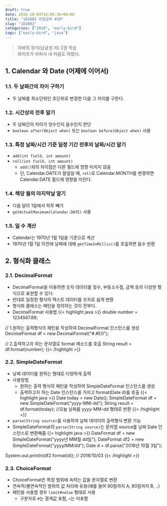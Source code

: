 ```yaml
---
draft: true
date: 2018-10-03T14:05:36+09:00
title: "181002 아침공부 #10"
slug: "181002"
categories: ["2018", "early-bird"]
tags: ["early-bird", "java"]
---
```


>자바의 정석(남궁성 저) 2권 학습  
>와이프가 아파서 내 마음도 아팠다.

## 1. Calendar 와 Date (어제에 이어서)

### 1.1. 두 날짜간의 차이 구하기
  - 두 날짜를 최소단위인 초단위로 변경한 다음 그 차이를 구한다.

### 1.2. 시간상의 전후 알기
  - 두 날짜간의 차이가 양수인지 음수인지 판단
  - `boolean after(Object when)` 또는 `boolean before(Object when)` 사용

### 1.3. 특정 날짜/시간 기준 일정 기간 전후의 날짜/시간 알기
  - `add(int field, int amount)`
  - `roll(int field, int amount)`
    - `add()`와의 차이점은 다른 필드에 영향 미치지 않음
    - 단, Calendar.DATE가 말일일 때, `roll`로 Calendar.MONTH를 변경하면 Calendar.DATE 필드에 영향을 미친다.

### 1.4. 해당 월의 마지막날 알기
  - 다음 달의 1일에서 하루 빼기
  - `getActualMaximum(Calendar.DATE)` 사용

### 1.5. 일 수 계산
  - Calendar는 1970년 1월 1일을 기준으로 계산
  - 1970년 1월 1일 이전에 날짜에 대해 `getTimeInMillis()`를 호출하면 음수 반환
  
## 2. 형식화 클래스

### 2.1. DecimalFormat
- DecimalFormat을 이용하면 숫자 데이터를 정수, 부동소수점, 금액 등의 다양한 형식으로 표현할 수 있다.
- 반대로 일정한 형식의 텍스트 데이터를 숫자로 쉽게 변환
- 형식화 클래스는 패턴을 정의하는 것이 전부다.
- DecimalFormat 사용법
  {{< highlight java >}}
double number = 1234567.89;

// 1.원하는 출력형식의 패턴을 작성하여 DecimalFormat 인스턴스를 생성
DecimalFormat df = new DecimalFormat("#.#E0"); 

// 2.출력하고자 하는 문자열로 format 메소드를 호출
String result = df.format(number);
{{< /highlight >}}

### 2.2. SimpleDateFormat
- 날짜 데이터를 원하는 형태로 다양하게 출력
- 사용방법
  - 원하는 출력 형식의 패턴을 작성하여 SimpleDateFormat 인스턴스를 생성
  - 출력하고자 하는 Date 인스턴스를 가지고 format(Date d)를 호출
    {{< highlight java >}}
Date today = new Date();
SimpleDateFormat df = new SimpleDateFormat("yyyy-MM-dd");
String result = df.format(today);
//오늘 날짜를 yyyy-MM-dd 형태로 반환
{{< /highlight >}}
- `parse(String source)`를 사용하여 날짜 데이터의 출력형식 변환 가능
- SimpleDateFormat의 `parse(String source)`는 문자열 source를 날짜 Date 인스턴스로 변환해줌
    {{< highlight java >}}
DateFormat df = new SimpleDateFormat("yyyy년 MM월 dd일");
DateFormat df2 = new SimpleDateFormat("yyyy/MM/dd");
Date d = df.parse("2018년 10월 3일");

System.out.println(df2.format(d)); // 2018/10/03
{{< /highlight >}}

### 2.3. ChoiceFormat
- ChoiceFormat은 특정 범위에 속하는 값을 문자열로 변환
- 연속적/불연속적인 범위의 값 처리에 유용(예를 들어 90점까지 A, 80점까지 B, ..)
- 패턴을 사용할 경우 `limit#value` 형태로 사용
  - 구분자로 `#`는 경계값 포함, `<`는 미포함

